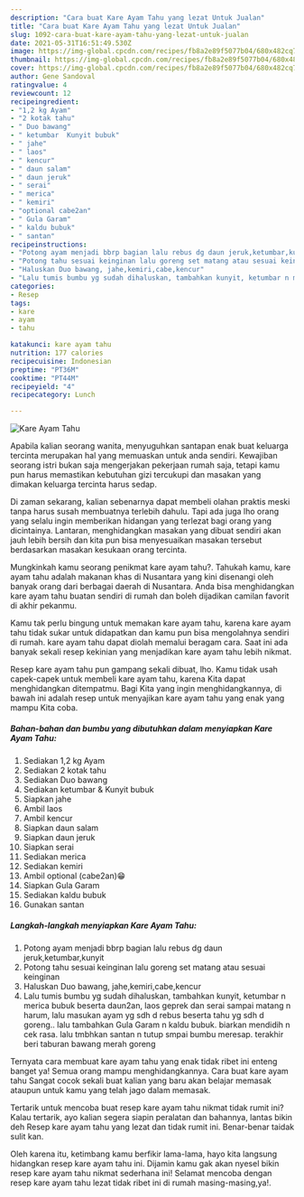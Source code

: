 ```yaml
---
description: "Cara buat Kare Ayam Tahu yang lezat Untuk Jualan"
title: "Cara buat Kare Ayam Tahu yang lezat Untuk Jualan"
slug: 1092-cara-buat-kare-ayam-tahu-yang-lezat-untuk-jualan
date: 2021-05-31T16:51:49.530Z
image: https://img-global.cpcdn.com/recipes/fb8a2e89f5077b04/680x482cq70/kare-ayam-tahu-foto-resep-utama.jpg
thumbnail: https://img-global.cpcdn.com/recipes/fb8a2e89f5077b04/680x482cq70/kare-ayam-tahu-foto-resep-utama.jpg
cover: https://img-global.cpcdn.com/recipes/fb8a2e89f5077b04/680x482cq70/kare-ayam-tahu-foto-resep-utama.jpg
author: Gene Sandoval
ratingvalue: 4
reviewcount: 12
recipeingredient:
- "1,2 kg Ayam"
- "2 kotak tahu"
- " Duo bawang"
- " ketumbar  Kunyit bubuk"
- " jahe"
- " laos"
- " kencur"
- " daun salam"
- " daun jeruk"
- " serai"
- " merica"
- " kemiri"
- "optional cabe2an"
- " Gula Garam"
- " kaldu bubuk"
- " santan"
recipeinstructions:
- "Potong ayam menjadi bbrp bagian lalu rebus dg daun jeruk,ketumbar,kunyit"
- "Potong tahu sesuai keinginan lalu goreng set matang atau sesuai keinginan"
- "Haluskan Duo bawang, jahe,kemiri,cabe,kencur"
- "Lalu tumis bumbu yg sudah dihaluskan, tambahkan kunyit, ketumbar n merica bubuk beserta daun2an, laos geprek dan serai sampai matang n harum, lalu masukan ayam yg sdh d rebus beserta tahu yg sdh d goreng.. lalu tambahkan Gula Garam n kaldu bubuk. biarkan mendidih n cek rasa. lalu tmbhkan santan n tutup smpai bumbu meresap. terakhir beri taburan bawang merah goreng"
categories:
- Resep
tags:
- kare
- ayam
- tahu

katakunci: kare ayam tahu 
nutrition: 177 calories
recipecuisine: Indonesian
preptime: "PT36M"
cooktime: "PT44M"
recipeyield: "4"
recipecategory: Lunch

---
```



![Kare Ayam Tahu](https://img-global.cpcdn.com/recipes/fb8a2e89f5077b04/680x482cq70/kare-ayam-tahu-foto-resep-utama.jpg)

Apabila kalian seorang wanita, menyuguhkan santapan enak buat keluarga tercinta merupakan hal yang memuaskan untuk anda sendiri. Kewajiban seorang istri bukan saja mengerjakan pekerjaan rumah saja, tetapi kamu pun harus memastikan kebutuhan gizi tercukupi dan masakan yang dimakan keluarga tercinta harus sedap.

Di zaman  sekarang, kalian sebenarnya dapat membeli olahan praktis meski tanpa harus susah membuatnya terlebih dahulu. Tapi ada juga lho orang yang selalu ingin memberikan hidangan yang terlezat bagi orang yang dicintainya. Lantaran, menghidangkan masakan yang dibuat sendiri akan jauh lebih bersih dan kita pun bisa menyesuaikan masakan tersebut berdasarkan masakan kesukaan orang tercinta. 



Mungkinkah kamu seorang penikmat kare ayam tahu?. Tahukah kamu, kare ayam tahu adalah makanan khas di Nusantara yang kini disenangi oleh banyak orang dari berbagai daerah di Nusantara. Anda bisa menghidangkan kare ayam tahu buatan sendiri di rumah dan boleh dijadikan camilan favorit di akhir pekanmu.

Kamu tak perlu bingung untuk memakan kare ayam tahu, karena kare ayam tahu tidak sukar untuk didapatkan dan kamu pun bisa mengolahnya sendiri di rumah. kare ayam tahu dapat diolah memalui beragam cara. Saat ini ada banyak sekali resep kekinian yang menjadikan kare ayam tahu lebih nikmat.

Resep kare ayam tahu pun gampang sekali dibuat, lho. Kamu tidak usah capek-capek untuk membeli kare ayam tahu, karena Kita dapat menghidangkan ditempatmu. Bagi Kita yang ingin menghidangkannya, di bawah ini adalah resep untuk menyajikan kare ayam tahu yang enak yang mampu Kita coba.

<!--inarticleads1-->

##### Bahan-bahan dan bumbu yang dibutuhkan dalam menyiapkan Kare Ayam Tahu:

1. Sediakan 1,2 kg Ayam
1. Sediakan 2 kotak tahu
1. Sediakan  Duo bawang
1. Sediakan  ketumbar &amp; Kunyit bubuk
1. Siapkan  jahe
1. Ambil  laos
1. Ambil  kencur
1. Siapkan  daun salam
1. Siapkan  daun jeruk
1. Siapkan  serai
1. Sediakan  merica
1. Sediakan  kemiri
1. Ambil optional (cabe2an)😁
1. Siapkan  Gula Garam
1. Sediakan  kaldu bubuk
1. Gunakan  santan




<!--inarticleads2-->

##### Langkah-langkah menyiapkan Kare Ayam Tahu:

1. Potong ayam menjadi bbrp bagian lalu rebus dg daun jeruk,ketumbar,kunyit
1. Potong tahu sesuai keinginan lalu goreng set matang atau sesuai keinginan
1. Haluskan Duo bawang, jahe,kemiri,cabe,kencur
1. Lalu tumis bumbu yg sudah dihaluskan, tambahkan kunyit, ketumbar n merica bubuk beserta daun2an, laos geprek dan serai sampai matang n harum, lalu masukan ayam yg sdh d rebus beserta tahu yg sdh d goreng.. lalu tambahkan Gula Garam n kaldu bubuk. biarkan mendidih n cek rasa. lalu tmbhkan santan n tutup smpai bumbu meresap. terakhir beri taburan bawang merah goreng




Ternyata cara membuat kare ayam tahu yang enak tidak ribet ini enteng banget ya! Semua orang mampu menghidangkannya. Cara buat kare ayam tahu Sangat cocok sekali buat kalian yang baru akan belajar memasak ataupun untuk kamu yang telah jago dalam memasak.

Tertarik untuk mencoba buat resep kare ayam tahu nikmat tidak rumit ini? Kalau tertarik, ayo kalian segera siapin peralatan dan bahannya, lantas bikin deh Resep kare ayam tahu yang lezat dan tidak rumit ini. Benar-benar taidak sulit kan. 

Oleh karena itu, ketimbang kamu berfikir lama-lama, hayo kita langsung hidangkan resep kare ayam tahu ini. Dijamin kamu gak akan nyesel bikin resep kare ayam tahu nikmat sederhana ini! Selamat mencoba dengan resep kare ayam tahu lezat tidak ribet ini di rumah masing-masing,ya!.

